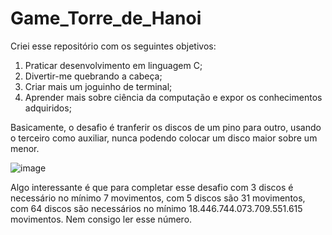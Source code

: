# Game_Torre_de_Hanoi

Criei esse repositório com os seguintes objetivos: 
  1. Praticar desenvolvimento em linguagem C;
  2. Divertir-me quebrando a cabeça;
  3. Criar mais um joguinho de terminal;
  4. Aprender mais sobre ciência da computação e expor os conhecimentos adquiridos;

Basicamente, o desafio é tranferir os discos de um pino para outro, usando o terceiro como auxiliar, nunca podendo colocar um disco maior sobre um menor. 

![image](https://github.com/user-attachments/assets/9bc1d6a9-9b0a-4816-9a9e-6f0275a8136d)

Algo interessante é que para completar esse desafio com 3 discos é necessário no mínimo 7 movimentos, com 5 discos são 31 movimentos, com 64 discos são necessários no mínimo 18.446.744.073.709.551.615 movimentos.
Nem consigo ler esse número.

